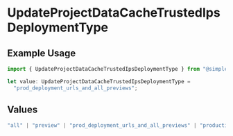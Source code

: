# UpdateProjectDataCacheTrustedIpsDeploymentType

## Example Usage

```typescript
import { UpdateProjectDataCacheTrustedIpsDeploymentType } from "@simplesagar/vercel/models/updateprojectdatacacheop.js";

let value: UpdateProjectDataCacheTrustedIpsDeploymentType =
  "prod_deployment_urls_and_all_previews";
```

## Values

```typescript
"all" | "preview" | "prod_deployment_urls_and_all_previews" | "production"
```
